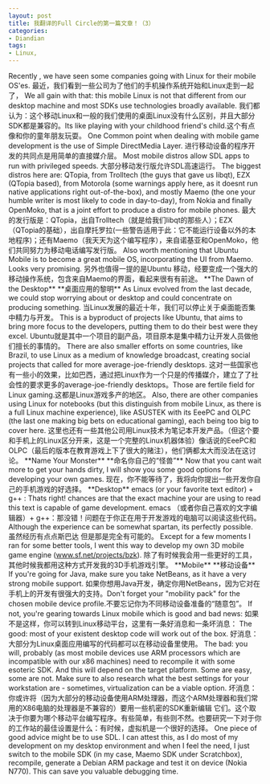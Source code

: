 ```yaml
---
layout: post
title: 我翻译的Full Circle的第一篇文章！（3）
categories:
- Diandian
tags:
- Linux, 
---
```

Recently , we have seen some companies going with Linux for their mobile OS'es. 最近，我们看到一些公司为了他们的手机操作系统开始和Linux走到一起了， We all gain with that: this mobile Linux is not that different from our desktop machine and most SDKs use technologies broadly available. 我们都认为：这个移动Linux和一般的我们使用的桌面Linux没有什么区别，并且大部分SDK都是兼容的。Its like playing with your childhood friend's child.这个有点像和你的童年朋友玩耍。 One Common point when dealing with mobile game development is the use of Simple DirectMedia Layer. 进行移动设备的程序开发的共同点是用简单的直接媒介层。 Most mobile distros allow SDL apps to run with privileged speeds. 大部分移动发行版允许SDL高速运行。 The biggest distros here are: QTopia, from Trolltech (the guys that gave us libqt), EZX (QTopia based), from Motorola (some warnings apply here, as it doesnt run native applications right out-of-the-box), and mostly Maemo (the one your humble writer is most likely to code in day-to-day), from Nokia and finally OpenMoko, that is a joint effort to produce a distro for mobile phones. 最大的发行版是：QTopia，出自Trolltech（就是给我们libqt的那些人）；EZX（QTopia的基础），出自摩托罗拉(一些警告适用于此：它不能运行设备以外的本地程序)；还有Maemo（我天天为这个编写程序），来自诺基亚和OpenMoko，他们共同努力为移动电话编写发行版。 Also worth mentioning that Ubuntu Mobile is to become a great mobile OS, incorporating the UI from Maemo. Looks very promising. 另外也值得一提的是Ubuntu 移动，经要变成一个强大的移动操作系统，包含来自Maemo的界面，看起来很有有前途。 \*\*The Dawn of the Desktop\*\* \*\*桌面应用的黎明\*\* As Linux evolved from the last decade, we could stop worrying about or desktop and could concentrate on producing something. 当Linux发展的最近十年，我们可以停止关于桌面能否集中精力与开发。 This is a byproduct of projects like Ubuntu, that aims to bring more focus to the developers, putting them to do their best were they excel. Ubuntu就是其中一个项目的副产品，项目原本是集中精力让开发人员做他们擅长的事情的。 There are also smaller efforts on some countries, like Brazil, to use Linux as a medium of knowledge broadcast, creating social projects that called for more average-joe-friendly desktops. 这对一些国家也有一些小的效果，比如巴西，通过把Linux作为一个只是的传播媒介，建立了了社会性的要求更多的average-joe-friendly desktops。Those are fertile field for Linux gaming.这都是Linux游戏多产的地区。 Also, there are other companies using Linux for notebooks (but this distinguish from mobile Linux, as there is a full Linux machine experience), like ASUSTEK with its EeePC and OLPC (the last one making big bets on educational gaming), each being too big to cover here. 这里也还有一些其他公司用Linux技术为笔记本开发产品。（但这个要和手机上的Linux区分开来，这是一个完整的Linux机器体验）像话说的EeePC和OLPC（最后的版本在教育游戏上下了很大的赌注），他们俩都太大而没法在这讨论。 \*\*Name Your Monster\*\* \*\*命名你自己的“怪兽”\*\* Now that you cant wait more to get your hands dirty, I will show you some good options for developing your own games. 现在，你不能等待了，我将向你提出一些开发你自己的手机游戏的好选择。 \*\*Desktop\*\* emacs (or your favorite text editor) + g++ : Thats right! chances are that the exact machine your are using to read this text is capable of game development. emacs （或者你自己喜欢的文字编辑器）+ g++：那没错！问题在于你正在用于开发游戏的电脑可以阅读这些代码。 Although the experience can be somewhat spartan, its perfectly possible. 虽然经历有点点斯巴达 但是那是完全有可能的。 Except for a few moments I ran for some better tools, I went this way to develop my own 3D mobile game engine (www.sf.net/projects/bzk). 除了有时候我会用一些更好的工具，其他时候我都用这种方式开发我的3D手机游戏引擎。 \*\*Mobile\*\* \*\*移动设备\*\* If you're going for Java, make sure you take NetBeans, as it have a very strong mobile support. 如果你想用Java开发，确定你用NetBeans，因为它对在手机上的开发有很强大的支持。Don't forget your "mobility pack" for the chosen mobile device profile.不要忘记你为不同移动设备准备的“随意包”。 If not, you're gearing towards Linux mobile which is good and bad news: 如果不是这样，你可以转到Linux移动平台，这里有一条好消息和一条坏消息： The good: most of your existent desktop code will work out of the box. 好消息：大部分为Linux桌面应用编写的代码都可以在移动设备里使用。 The bad: you will, probably (as most mobile devices use ARM processors which are incompatible with our x86 machines) need to recompile it with some esoteric SDK. And this will depend on the target platform. Some are easy, some are not. Make sure to also research what the best settings for your workstation are - sometimes, virtualization can be a viable option. 坏消息：你或许将（因为大部分的移动设备使用ARM处理器，而这个ARM处理器和我们常用的X86电脑的处理器是不兼容的）要用一些机密的SDK重新编辑 它们。这个取决于你要为哪个移动平台编写程序。有些简单，有些则不然。也要研究一下对于你的工作站的最佳设置是什么：有时候，虚拟机是一个很好的选择。 One piece of good advice might be to use SDL. I can attest this, as I do most of my development on my desktop environment and when I feel the need, I just switch to the mobile SDK (in my case, Maemo SDK under Scratchbox), recompile, generate a Debian ARM package and test it on device (Nokia N770). This can save you valuable debugging time.